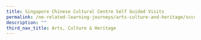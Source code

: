 ```yaml
---
title: Singapore Chinese Cultural Centre Self Guided Visits
permalink: /ne-related-learning-journeys/arts-culture-and-heritage/sccc-self-guided-visits/
description: ""
third_nav_title: Arts, Culture & Heritage
---
```

